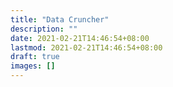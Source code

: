 ```yaml
---
title: "Data Cruncher"
description: ""
date: 2021-02-21T14:46:54+08:00
lastmod: 2021-02-21T14:46:54+08:00
draft: true
images: []
---
```

